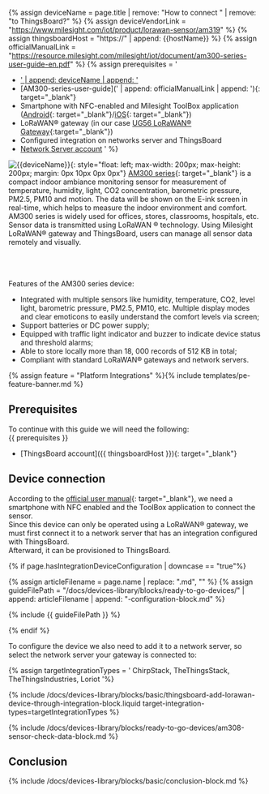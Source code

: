 
{% assign deviceName = page.title | remove: "How to connect " | remove: "to ThingsBoard?" %}
{% assign deviceVendorLink = "https://www.milesight.com/iot/product/lorawan-sensor/am319" %}
{% assign thingsboardHost = "https://" | append: {{hostName}} %}
{% assign officialManualLink = "https://resource.milesight.com/milesight/iot/document/am300-series-user-guide-en.pdf" %}
{% assign prerequisites = '
- <a href="' | append: deviceVendorLink | append: '" target="_blank">' | append: deviceName | append: '</a>
- [AM300-series-user-guide](' | append: officialManualLink | append: '){: target="_blank"}
- Smartphone with NFC-enabled and Milesight ToolBox application ([Android](https://play.google.com/store/apps/details?id=com.ursalinknfc){: target="_blank"}/[iOS](https://itunes.apple.com/app/id1518748039){: target="_blank"})
- LoRaWAN® gateway (in our case [UG56 LoRaWAN® Gateway](/docs/pe/devices-library/ug56-lorawan-gateway/){:target="_blank"})
- Configured integration on networks server and ThingsBoard
- [Network Server account](#device-connection)
'
 %}

![{{deviceName}}](/images/devices-library/{{page.deviceImageFileName}}){: style="float: left; max-width: 200px; max-height: 200px; margin: 0px 10px 0px 0px"}
[AM300 series]({{deviceVendorLink}}){: target="_blank"} is a compact indoor ambiance monitoring sensor for measurement of temperature, humidity, light, CO2 concentration, barometric pressure, PM2.5, PM10 and motion. 
The data will be shown on the E-ink screen in real-time, which helps to measure the indoor environment and comfort. 
AM300 series is widely used for offices, stores, classrooms, hospitals, etc. Sensor data is transmitted using LoRaWAN ® technology. 
Using Milesight LoRaWAN® gateway and ThingsBoard, users can manage all sensor data remotely and visually.

<br><br><br>
Features of the AM300 series device:
- Integrated with multiple sensors like humidity, temperature, CO2, level light, barometric pressure, PM2.5, PM10, etc. Multiple display modes and clear emoticons to easily understand the comfort levels via screen;
- Support batteries or DC power supply;
- Equipped with traffic light indicator and buzzer to indicate device status and threshold alarms;
- Able to store locally more than 18, 000 records of 512 KB in total;
- Compliant with standard LoRaWAN® gateways and network servers.

{% assign feature = "Platform Integrations" %}{% include templates/pe-feature-banner.md %}

## Prerequisites

To continue with this guide we will need the following:  
{{ prerequisites }}
- [ThingsBoard account]({{ thingsboardHost }}){: target="_blank"}

## Device connection

According to the [official user manual]({{officialManualLink}}){: target="_blank"}, we need a smartphone with NFC enabled and the ToolBox application to connect the sensor.  
Since this device can only be operated using a LoRaWAN® gateway, we must first connect it to a network server that has an integration configured with ThingsBoard.  
Afterward, it can be provisioned to ThingsBoard.

{% if page.hasIntegrationDeviceConfiguration | downcase == "true"%}

{% assign articleFilename = page.name |  replace: ".md", "" %}
{% assign guideFilePath = "/docs/devices-library/blocks/ready-to-go-devices/" | append: articleFilename | append: "-configuration-block.md" %}

{% include {{ guideFilePath }} %}

{% endif %}

To configure the device we also need to add it to a network server, so select the network server your gateway is connected to:  

{% assign targetIntegrationTypes = '
ChirpStack,
TheThingsStack,
TheThingsIndustries,
Loriot
'%}

{% include /docs/devices-library/blocks/basic/thingsboard-add-lorawan-device-through-integration-block.liquid target-integration-types=targetIntegrationTypes %}

{% include /docs/devices-library/blocks/ready-to-go-devices/am308-sensor-check-data-block.md %}

## Conclusion

{% include /docs/devices-library/blocks/basic/conclusion-block.md %}
